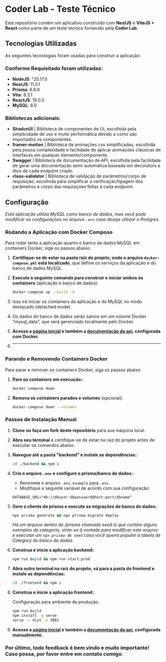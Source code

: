 # Coder Lab - Teste Técnico

Este repositório contém um aplicativo construído com **NestJS** e **ViteJS + React** como parte de um teste técnico fornecido pela **Coder Lab**.

## Tecnologias Utilizadas

As seguintes tecnologias foram usadas para construir a aplicação:

### Conforme Requisitado foram utilizadas:

- **NodeJS**: ^20.17.0
- **NestJS**: 11.0.1
- **Prisma**: 6.6.0
- **Vite**: 6.3.1
- **ReactJS**: 19.0.0
- **MySQL**: 8.0

### Bibliotecas adicionais:

- **ShadcnUI** | Biblioteca de componentes de UI, escolhida pela simplicidade de uso e muito performática devido a como são importados os componentes.
- **framer-motion** | Biblioteca de animações css simplificadas, escolhida pela pouca complexidade e facilidade de aplicar animações clássicas de interfaces em qualquer elemento/componente.
- **Swagger** | Biblioteca de documentação de API, escolhida pela facilidade de gerar uma documentação semi-automática baseada em decorators e dtos de cada endpoint criado.
- **class-validator** | Biblioteca de validação de parâmetros/corpo de requisição, escolhida para simplificar a verificação/tipagem dos parâmetros e corpo das requisições feitas à cada endpoint.

## Configuração

_Esta aplicação utiliza MySQL como banco de dados, mas você pode modificar as configurações no arquivo `.env` caso deseje utilizar o Postgres._

### Rodando a Aplicação com Docker Compose

Para rodar tanto a aplicação quanto o banco de dados MySQL em containers Docker, siga os passos abaixo:

1. **Certifique-se de estar na pasta raiz do projeto, onde o arquivo `docker-compose.yml` está localizado**, que define os serviços da aplicação e do banco de dados MySQL.

2. **Execute o seguinte comando para construir e iniciar ambos os containers** (aplicação e banco de dados):

   ```bash
   docker-compose up --build -d
   ```

3. Isso irá iniciar os containers da aplicação e do MySQL no modo destacado (detached mode).

4. Os dados do banco de dados serão salvos em um volume Docker "mysql_data", que será gerenciado localmente pelo Docker.

5. **Acesse a [página inicial](http://localhost:4173) e também a [documentação da api](http://localhost:3000/docs), configurada com Docker.**

6. ***

### Parando e Removendo Containers Docker

Para parar e remover os containers Docker, siga os passos abaixo:

1. **Pare os containers em execução:**:

   ```bash
   docker-compose down
   ```

2. **Remova os containers parados e volumes** (opcional):
   ```bash
   docker-compose down --volumes
   ```

### Passos de Instalação Manual

1. **Clone ou faça um fork deste repositório** para sua máquina local.
2. **Abra seu terminal** e certifique-se de estar na raiz do projeto antes de executar os comandos abaixo.

3. **Navegue até a pasta "backend" e instale as dependências:**:

   ```bash
   cd ./backend && npm i
   ```

4. **Crie o arquivo `.env` e configure o prisma/banco de dados:**:

   - Renomeie o arquivo `.env.example` para `.env`.
   - Modifique a seguinte variável de acordo com sua configuração:

   ```env
   DATABASE_URL="db://dbuser:dbpassword@host:port/dbname"
   ```

5. **Gere o cliente do prisma e execute as migrações do banco de dados:**:

   ```bash
   npx prisma generate && npx prisma migrate deploy
   ```

   _Há um arquivo dentro de /prisma chamado seed.ts que contém alguns exemplos de categoria, sinta-se à vontade para modificar este arquivo e executar um `npx prisma db seed` caso você queira popular a tabela de Category do banco de dados_

6. **Construa e inicie a aplicação backend:**:

   ```bash
   npm run build && npm run start:prod
   ```

7. **Abra outro terminal na raiz do projeto, vá para a pasta do frontend e instale as dependências:**

   ```bash
   cd ./frontend && npm i
   ```

8. **Construa e inicie a aplicação frontend:**:

   Configuração para ambiente de produção:

   ```bash
   npm run build
   npm install -g serve
   serve -s dist -p 3001
   ```

9. **Acesse a [página inicial](http://localhost:3001) e também a [documentação da api](http://localhost:3000/docs), configurada manualmente.**

### Por último, todo feedback é bem vindo e muito importante! Caso possa, por favor entre em contato comigo.

